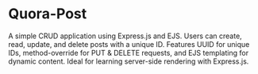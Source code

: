 # Quora-Post
A simple CRUD application using Express.js and EJS. Users can create, read, update, and delete posts with a unique ID. Features UUID for unique IDs, method-override for PUT &amp; DELETE requests, and EJS templating for dynamic content. Ideal for learning server-side rendering with Express.js. 
